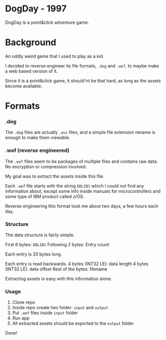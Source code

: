 # DogDay - 1997

DogDay is a point&click adventure game.

# Background

An oddly weird game that I used to play as a kid.

I decided to reverse engineer its file formats, `.dog` and `.wof`,
to maybe make a web based version of it.

Since it is a point&click game, it should'nt be that hard,
as long as the assets become available.

# Formats

### .dog
The `.dog` files are actually `.avi` files, and a simple file extension rename is enough to make them viewable.

### .wof (reverse engineered)
The `.wof` files seem to be packages of multiple files and contains raw data. No encryption or compression involved.

My goal was to extract the assets inside this file.

Each `.wof` file starts with the string `DDLIB1` which I could not
find any information about, except some info inside manuals for microcontrollers and some type of IBM product called z/OS.

Reverse engineering this format took me about two days, a few hours each day.


### Structure
The data structure is fairly simple.

First 6 bytes: `DDLIB1`
Following 2 bytes: Entry count

Each entry is 20 bytes long.

Each entry is read backwards.
4 bytes (INT32 LE): data length
4 bytes (INT32 LE): data offset
Rest of the bytes: filename

Extracting assets is easy with this information alone.


### Usage

1. Clone repo
2. Inside repo create two folder: `input` and `output`
3. Put `.wof` files inside `input` folder
4. Run app
5. All extracted assets should be exported to the `output` folder

Done!